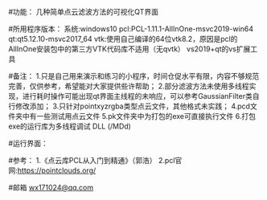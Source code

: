 #功能：
几种简单点云滤波方法的可视化QT界面

#所用程序版本：
系统:windows10
pcl:PCL-1.11.1-AllInOne-msvc2019-win64
qt:qt5.12.10-msvc2017_64
vtk:使用自己编译的64位vtk8.2，原因是pcl的AllInOne安装包中的第三方VTK代码库不适用（无qvtk）
vs2019+qt的vs扩展工具

#备注：
1.只是自己用来演示和练习的小程序，时间仓促水平有限，内容不够规范完善，仅供参考，希望能对大家提供些许帮助；
2.部分滤波方法未使用多线程实现，进行耗时操作可能出现qt界面主线程的未响应，可以参考GaussianFilter类自行修改添加；
3.只针对pointxyzrgba类型点云文件，其他格式未实践；
4.pcd文件夹中有一些测试用点云文件
5.pk文件夹中为打包的exe可直接执行文件
6.打包exe的运行库为多线程调试 DLL (/MDd)

#运行界面：


#参考：
1.《点云库PCL从入门到精通》（郭浩）
2.pcl官网:https://pointclouds.org/

#邮箱
wx171024@qq.com